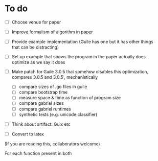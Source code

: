 # To do

 - [ ] Choose venue for paper

 - [ ] Improve formalism of algorithm in paper

 - [ ] Provide example implementation (Guile has one but it has other things
       that can be distracting)

 - [ ] Set up example that shows the program in the paper actually does
       optimize as we say it does

 - [ ] Make patch for Guile 3.0.5 that somehow disables this
       optimization, compares 3.0.5 and 3.0.5', mechanistically
   - [ ] compare sizes of .go files in guile
   - [ ] compare bootstrap time
   - [ ] measure space & time as function of program size
   - [ ] compare gabriel sizes
   - [ ] compare gabriel runtimes
   - [ ] synthetic tests (e.g. unicode classifier)

 - [ ] Think about artifact: Guix etc

 - [ ] Convert to latex

(If you are reading this, collaborators welcome)

For each function present in both
